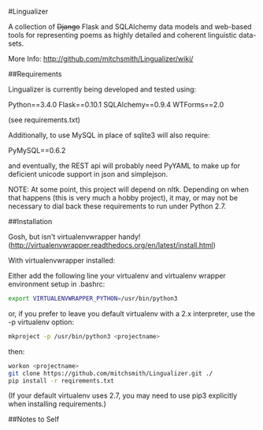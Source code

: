 #Lingualizer

A collection of ~~Django~~ Flask and SQLAlchemy data models and web-based tools for representing
poems as highly detailed and coherent linguistic data-sets.

More Info: http://github.com/mitchsmith/Lingualizer/wiki/

##Requirements

Lingualizer is currently being developed and tested using:

Python==3.4.0
Flask==0.10.1
SQLAlchemy==0.9.4
WTForms==2.0

(see requirements.txt)

Additionally, to use MySQL in place of sqlite3 will also require:

PyMySQL==0.6.2

and eventually, the REST api will probably need PyYAML to make up for deficient unicode support in json and simplejson.  

NOTE: At some point, this project will depend on nltk. Depending on when that happens (this is very much a hobby project), it may, or may not be necessary to dial back these requirements to run under Python 2.7.

##Installation

Gosh, but isn't virtualenvwrapper handy! (http://virtualenvwrapper.readthedocs.org/en/latest/install.html)

With virtualenvwrapper installed:

Either add the following line your virtualenv and virtualenv wrapper environment setup in .bashrc:

```bash
export VIRTUALENVWRAPPER_PYTHON=/usr/bin/python3
```

or, if you prefer to leave you default virtualenv with a 2.x interpreter, use the -p virtualenv option:

```bash
mkproject -p /usr/bin/python3 <projectname>
```

then:

```bash
workon <projectname>
git clone https://github.com/mitchsmith/Lingualizer.git ./
pip install -r reqirements.txt
```
(If your default virtualenv uses 2.7, you may need to use pip3 explicitly when installing requirements.)

##Notes to Self


